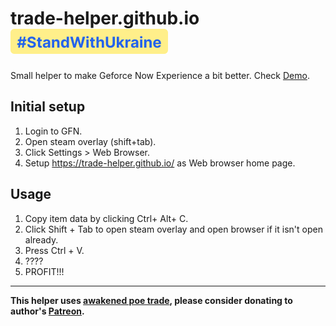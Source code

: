 # trade-helper.github.io [![Stand With Ukraine](https://raw.githubusercontent.com/vshymanskyy/StandWithUkraine/main/badges/StandWithUkraine.svg)](https://stand-with-ukraine.pp.ua)
Small helper to make Geforce Now Experience a bit better. Check [Demo](https://trade-helper.github.io/demo.gif).

## Initial setup
1. Login to GFN.
2. Open steam overlay (shift+tab).
3. Click Settings > Web Browser.
4. Setup https://trade-helper.github.io/ as Web browser home page.

## Usage
1. Copy item data by clicking Ctrl+ Alt+ C.
2. Click Shift + Tab to open steam overlay and open browser if it isn't open already.
3. Press Ctrl + V.
4. ????
5. PROFIT!!!

---

**This helper uses [awakened poe trade](https://github.com/SnosMe/awakened-poe-trade), please consider donating to author's [Patreon](https://www.patreon.com/awakened_poe_trade).**
